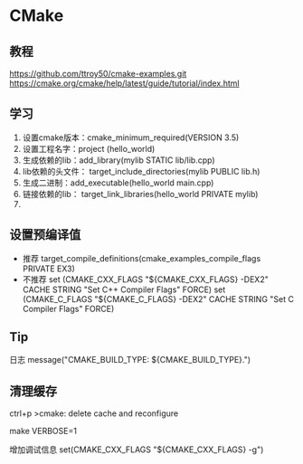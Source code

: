 # CMake

## 教程
https://github.com/ttroy50/cmake-examples.git
https://cmake.org/cmake/help/latest/guide/tutorial/index.html

## 学习
1. 设置cmake版本：cmake_minimum_required(VERSION 3.5)
2. 设置工程名字：project (hello_world)
3. 生成依赖的lib：add_library(mylib STATIC lib/lib.cpp)
4. lib依赖的头文件： target_include_directories(mylib PUBLIC lib.h)
5. 生成二进制：add_executable(hello_world main.cpp)
6. 链接依赖的lib： target_link_libraries(hello_world PRIVATE mylib)
7. 

## 设置预编译值
* 推荐
target_compile_definitions(cmake_examples_compile_flags PRIVATE EX3)
* 不推荐
set (CMAKE_CXX_FLAGS "${CMAKE_CXX_FLAGS} -DEX2" CACHE STRING "Set C++ Compiler Flags" FORCE)
set (CMAKE_C_FLAGS "${CMAKE_C_FLAGS} -DEX2" CACHE STRING "Set C Compiler Flags" FORCE)
## Tip
日志
message("CMAKE_BUILD_TYPE: ${CMAKE_BUILD_TYPE}.")


## 清理缓存
ctrl+p
\>cmake: delete cache and reconfigure


 make VERBOSE=1

 增加调试信息
set(CMAKE_CXX_FLAGS "${CMAKE_CXX_FLAGS} -g")